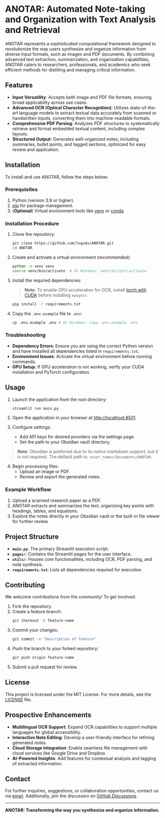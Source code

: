 # ANOTAR: Automated Note-taking and Organization with Text Analysis and Retrieval

ANOTAR represents a sophisticated computational framework designed to revolutionize the way users synthesize and organize information from diverse input formats, such as images and PDF documents. By combining advanced text extraction, summarization, and organization capabilities, ANOTAR caters to researchers, professionals, and academics who seek efficient methods for distilling and managing critical information.

## Features

- **Input Versatility**: Accepts both image and PDF file formats, ensuring broad applicability across use cases.
- **Advanced OCR (Optical Character Recognition)**: Utilizes state-of-the-art language models to extract textual data accurately from scanned or handwritten inputs, converting them into machine-readable formats.
- **Comprehensive PDF Parsing**: Analyzes PDF structures to systematically retrieve and format embedded textual content, including complex layouts.
- **Structured Output**: Generates well-organized notes, including summaries, bullet points, and tagged sections, optimized for easy review and application.

## Installation

To install and use ANOTAR, follow the steps below:

### Prerequisites

1. Python (version 3.9 or higher).
2. [pip](https://pip.pypa.io/en/stable/) for package management.
3. (**Optional**) Virtual environment tools like [venv](https://docs.python.org/3/library/venv.html) or [conda](https://docs.conda.io/).

### Installation Procedure

1. Clone the repository:
   ```bash
   git clone https://github.com/logxdx/ANOTAR.git
   cd ANOTAR
   ```

2. Create and activate a virtual environment (recommended):
   ```bash
   python -m venv venv
   source venv/bin/activate  # On Windows: venv\Scripts\activate
   ```

3. Install the required dependencies:

    > **Note**: To enable GPU acceleration for OCR, install [torch with CUDA](https://pytorch.org/get-started/locally/) before installing `easyocr`.

   ```bash
   pip install -r requirements.txt
   ```

4. Copy the `.env.example` file to `.env`:

   ```bash
   cp .env.example .env # On Windows: copy .env.example .env
   ```

### Troubleshooting

- **Dependency Errors**: Ensure you are using the correct Python version and have installed all dependencies listed in `requirements.txt`.
- **Environment Issues**: Activate the virtual environment before running commands.
- **GPU Setup**: If GPU acceleration is not working, verify your CUDA installation and PyTorch configuration.

## Usage

1. Launch the application from the root directory:
   ```bash
   streamlit run main.py
   ```

2. Open the application in your browser at [http://localhost:8501](http://localhost:8501).

3. Configure settings:
   - Add API keys for desired providers via the settings page.
   - Set the path to your Obsidian vault directory.
> **Note**: Obsidian is preferred due to its native markdown support, but it is not required. The default path is: `<user_name>/Documents/ANOTAR`.

4. Begin processing files:
   - Upload an image or PDF.
   - Review and export the generated notes.

### Example Workflow

1. Upload a scanned research paper as a PDF.
2. ANOTAR extracts and summarizes the text, organizing key points with headings, tables, and equations.
3. Explore the notes directly in your Obsidian vault or the built-in file viewer for further review.

## Project Structure

- **`main.py`**: The primary Streamlit execution script.
- **`pages/`**: Contains the Streamlit pages for the user interface.
- **`utils/`**: Houses core functionalities, including OCR, PDF parsing, and note synthesis.
- **`requirements.txt`**: Lists all dependencies required for execution.

## Contributing

We welcome contributions from the community! To get involved:

1. Fork the repository.
2. Create a feature branch:
   ```bash
   git checkout -b feature-name
   ```
3. Commit your changes:
   ```bash
   git commit -m "Description of feature"
   ```
4. Push the branch to your forked repository:
   ```bash
   git push origin feature-name
   ```
5. Submit a pull request for review.

## License

This project is licensed under the MIT License. For more details, see the [LICENSE](LICENSE) file.

## Prospective Enhancements

- **Multilingual OCR Support**: Expand OCR capabilities to support multiple languages for global accessibility.
- **Interactive Note Editing**: Develop a user-friendly interface for refining generated notes.
- **Cloud Storage Integration**: Enable seamless file management with cloud services like Google Drive and Dropbox.
- **AI-Powered Insights**: Add features for contextual analysis and tagging of extracted information.

## Contact

For further inquiries, suggestions, or collaboration opportunities, contact us via [email](mailto:logxdx158@gmail.com?subject=[ANOTAR]). Additionally, join the discussion on [GitHub Discussions](https://github.com/logxdx/ANOTAR/discussions).

---

**ANOTAR: Transforming the way you synthesize and organize information.**

